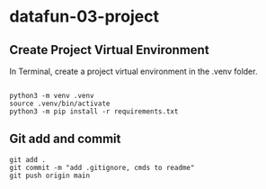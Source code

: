 # datafun-03-project

## Create Project Virtual Environment

In Terminal, create a project virtual environment in the .venv folder. 

```shell

python3 -m venv .venv
source .venv/bin/activate
python3 -m pip install -r requirements.txt

```

## Git add and commit 

```shell
git add .
git commit -m "add .gitignore, cmds to readme"
git push origin main
```
